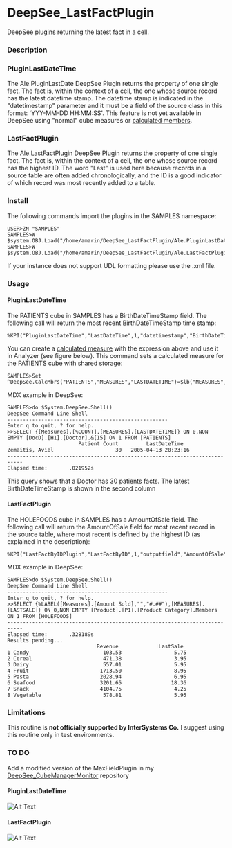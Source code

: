 #  DeepSee_LastFactPlugin

DeepSee [plugins](https://docs.intersystems.com/latest/csp/docbook/DocBook.UI.Page.cls?KEY=D2MODADV_ch_plugin) returning the latest fact in a cell. 

### Description
### PluginLastDateTime
The Ale.PluginLastDate DeepSee Plugin returns the property of one single fact. The fact is, within the context of a cell, the one whose source record has the latest datetime stamp. 
The datetime stamp is indicated in the "datetimestamp" parameter and it must be a field of the source 
class in this format: 'YYY-MM-DD HH:MM:SS'. 
This feature is not yet available in DeepSee using "normal" cube measures or [calculated members](https://docs.intersystems.com/latest/csp/docbook/DocBook.UI.Page.cls?KEY=D2GMDX_ch_calculated_members). 

### LastFactPlugin
The Ale.LastFactPlugin DeepSee Plugin returns the property of one single fact. The fact is, within the context of a cell, the one whose source record has the highest ID. 
The word "Last" is used here because records in a source table are often added chronologically, and the ID is a good indicator of which record was most recently added to a table. 

### Install
The following commands import the plugins in the SAMPLES namespace:
```
USER>ZN "SAMPLES"
SAMPLES>W $system.OBJ.Load("/home/amarin/DeepSee_LastFactPlugin/Ale.PluginLastDateTime.cls","cf")
SAMPLES>W $system.OBJ.Load("/home/amarin/DeepSee_LastFactPlugin/Ale.LastFactPlugin.cls","cf")
```
If your instance does not support UDL formatting please use the .xml file.

### Usage
#### PluginLastDateTime
The PATIENTS cube in SAMPLES has a BirthDateTimeStamp field. The following call will return 
the most recent BirthDateTimeStamp time stamp: 
```
%KPI("PluginLastDateTime","LastDateTime",1,"datetimestamp","BirthDateTimeStamp","%CONTEXT")
```
You can create a [calculated measure](https://docs.intersystems.com/latest/csp/docbook/DocBook.UI.Page.cls?KEY=D2GMDX_ch_calculated_members) with the expression above and use it in Analyzer (see figure below). This command sets a calculated measure for the PATIENTS cube with shared storage: 
```
SAMPLES>Set ^DeepSee.CalcMbrs("PATIENTS","MEASURES","LASTDATETIME")=$lb("MEASURES","LastDateTime","%KPI(""PluginLastDateTime"",""LastDateTime"",1,""datetimestamp"",""BirthDateTimeStamp"",""%CONTEXT"")","","0")
```
MDX example in DeepSee: 
```
SAMPLES>do $System.DeepSee.Shell()
DeepSee Command Line Shell
----------------------------------------------------
Enter q to quit, ? for help.
>>SELECT {[Measures].[%COUNT],[MEASURES].[LASTDATETIME]} ON 0,NON EMPTY [DocD].[H1].[Doctor].&[15] ON 1 FROM [PATIENTS]
                       Patient Count         LastDateTime
Zemaitis, Aviel                    30   2005-04-13 20:23:16
---------------------------------------------------------------------------
Elapsed time:       .021952s
```
This query shows that a Doctor has 30 patients facts. The latest BirthDateTimeStamp is shown in the second column

#### LastFactPlugin
The HOLEFOODS cube in SAMPLES has a AmountOfSale field. The following call will return 
the AmountOfSale field for most recent record in the source table, where most recent is defined by the highest ID (as explained in the description): 
```
%KPI("LastFactByIDPlugin","LastFactByID",1,"outputfield","AmountOfSale","%CONTEXT")
```
MDX example in DeepSee: 
```
SAMPLES>do $System.DeepSee.Shell()
DeepSee Command Line Shell
----------------------------------------------------
Enter q to quit, ? for help.
>>SELECT {%LABEL([Measures].[Amount Sold],"","#.##"),[MEASURES].[LASTSALE]} ON 0,NON EMPTY [Product].[P1].[Product Category].Members ON 1 FROM [HOLEFOODS]
---------------------------------------------------------------------------
Elapsed time:       .328189s
Results pending...
                             Revenue             LastSale
1 Candy                        103.53                 5.75
2 Cereal                       471.38                 3.95
3 Dairy                        557.01                 5.95
4 Fruit                       1713.50                 8.95
5 Pasta                       2028.94                 6.95
6 Seafood                     3201.65                18.36
7 Snack                       4104.75                 4.25
8 Vegetable                    578.81                 5.95
```

### Limitations
This routine is **not officially supported by InterSystems Co.** I suggest using this routine only in test environments.

### TO DO
Add a modified version of the MaxFieldPlugin in my [DeepSee_CubeManagerMonitor](https://github.com/aless80/DeepSee_CubeManagerMonitor.git) repository

#### PluginLastDateTime
![Alt Text](https://github.com/aless80/DeepSee_LastFactPlugin/blob/master/last_datetime_by_doctor.png)

#### LastFactPlugin
![Alt Text](https://github.com/aless80/DeepSee_LastFactPlugin/blob/master/last_sale_by_product_category.png)

